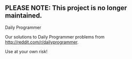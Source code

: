 
## PLEASE NOTE: This project is no longer maintained.

Daily Programmer

Our solutions to Daily Programmer problems from http://reddit.com/r/dailyprogrammer.

Use at your own risk!
